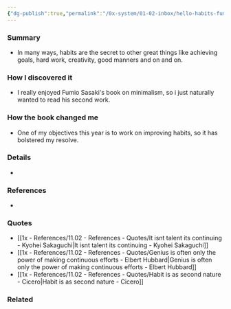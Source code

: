 ```yaml
---
{"dg-publish":true,"permalink":"/0x-system/01-02-inbox/hello-habits-fumio-sasaki/","dgShowBacklinks":false}
---
```



### Summary
- In many ways, habits are the secret to other great things like achieving goals, hard work, creativity, good manners and on and on.

### How I discovered it
- I really enjoyed Fumio Sasaki's book on minimalism, so i just naturally wanted to read his second work.

### How the book changed me
- One of my objectives this year is to work on improving habits, so it has bolstered my resolve.

### Details
- 

### References
- 

### Quotes
- [[1x - References/11.02 - References - Quotes/It isnt talent its continuing - Kyohei Sakaguchi\|It isnt talent its continuing - Kyohei Sakaguchi]]
- [[1x - References/11.02 - References - Quotes/Genius is often only the power of making continuous efforts - Elbert Hubbard\|Genius is often only the power of making continuous efforts - Elbert Hubbard]]
- [[1x - References/11.02 - References - Quotes/Habit is as second nature - Cicero\|Habit is as second nature - Cicero]]

### Related

